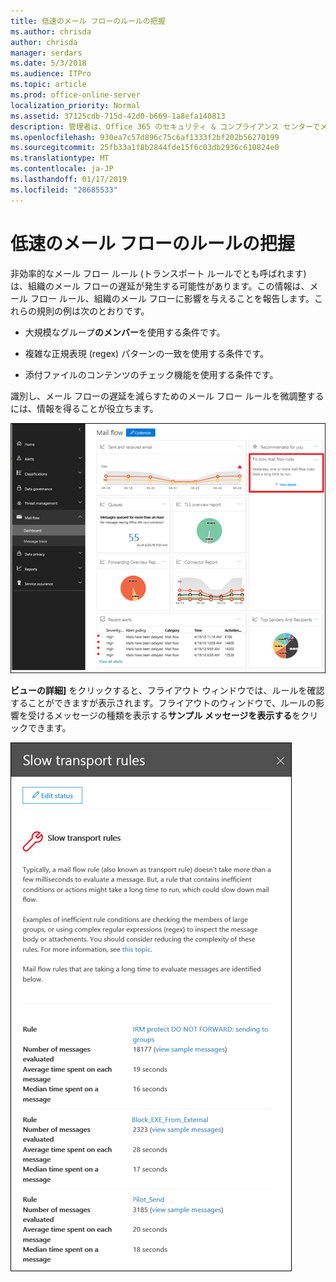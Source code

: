 ```yaml
---
title: 低速のメール フローのルールの把握
ms.author: chrisda
author: chrisda
manager: serdars
ms.date: 5/3/2018
ms.audience: ITPro
ms.topic: article
ms.prod: office-online-server
localization_priority: Normal
ms.assetid: 37125cdb-715d-42d0-b669-1a8efa140813
description: 管理者は、Office 365 のセキュリティ & コンプライアンス センターでメール フローのダッシュ ボードに低速のメール フロー ルールの把握について学習できます。
ms.openlocfilehash: 930ea7c57d896c75c6af1333f2bf202b56270199
ms.sourcegitcommit: 25fb33a1f8b2844fde15f6c03db2936c610824e0
ms.translationtype: MT
ms.contentlocale: ja-JP
ms.lasthandoff: 01/17/2019
ms.locfileid: "28685533"
---
```

# <a name="slow-mail-flow-rules-insight"></a>低速のメール フローのルールの把握

非効率的なメール フロー ルール (トランスポート ルールでとも呼ばれます) は、組織のメール フローの遅延が発生する可能性があります。この情報は、メール フロー ルール、組織のメール フローに影響を与えることを報告します。これらの規則の例は次のとおりです。

- 大規模なグループ**のメンバー**を使用する条件です。

- 複雑な正規表現 (regex) パターンの一致を使用する条件です。

- 添付ファイルのコンテンツのチェック機能を使用する条件です。

識別し、メール フローの遅延を減らすためのメール フロー ルールを微調整するには、情報を得ることが役立ちます。

![低速のメール フロー ルールを Office 365 のセキュリティ & コンプライアンス センターでメール フローのダッシュ ボードでの把握](media/1dd90faa-f065-4b10-8b47-d35dc127fc26.png)

**ビューの詳細]** をクリックすると、フライアウト ウィンドウでは、ルールを確認することができますが表示されます。フライアウトのウィンドウで、ルールの影響を受けるメッセージの種類を表示する**サンプル メッセージを表示する**をクリックできます。

![メール フローのダッシュ ボードでの低速のメール フロー ルール情報の詳細の表示をクリックするとフライアウト ウィンドウ](media/2cbd43b7-1f21-4338-a70c-7b50de5c69cd.png)
